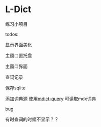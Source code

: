 # L-Dict
练习小项目



todos:

显示界面美化

主窗口置托盘

主窗口界面

查词记录

保存sqlite

添加词典源 使用[mdict-query](https://github.com/mmjang/mdict-query) 可读取mdx词典

bug

有时查词的时候不显示？？


